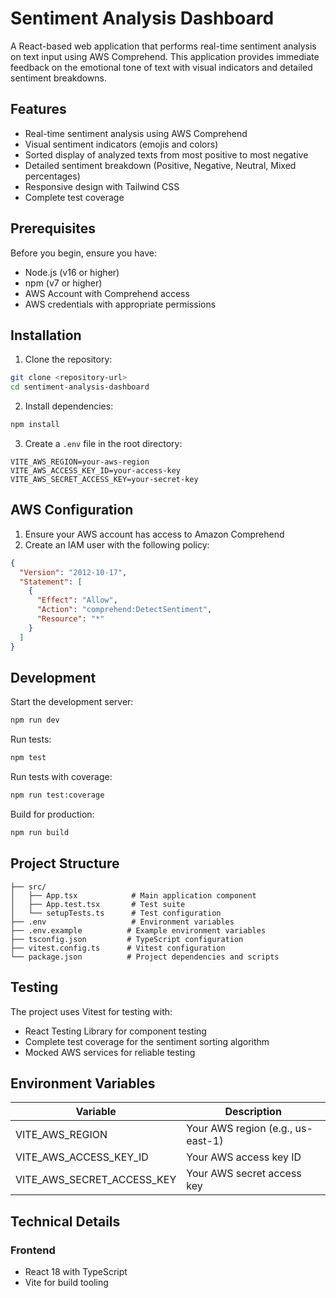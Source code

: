 # Sentiment Analysis Dashboard

A React-based web application that performs real-time sentiment analysis on text input using AWS Comprehend. This application provides immediate feedback on the emotional tone of text with visual indicators and detailed sentiment breakdowns.

## Features

- Real-time sentiment analysis using AWS Comprehend
- Visual sentiment indicators (emojis and colors)
- Sorted display of analyzed texts from most positive to most negative
- Detailed sentiment breakdown (Positive, Negative, Neutral, Mixed percentages)
- Responsive design with Tailwind CSS
- Complete test coverage

## Prerequisites

Before you begin, ensure you have:

- Node.js (v16 or higher)
- npm (v7 or higher)
- AWS Account with Comprehend access
- AWS credentials with appropriate permissions

## Installation

1. Clone the repository:

```bash
git clone <repository-url>
cd sentiment-analysis-dashboard
```

2. Install dependencies:

```bash
npm install
```

3. Create a `.env` file in the root directory:

```env
VITE_AWS_REGION=your-aws-region
VITE_AWS_ACCESS_KEY_ID=your-access-key
VITE_AWS_SECRET_ACCESS_KEY=your-secret-key
```

## AWS Configuration

1. Ensure your AWS account has access to Amazon Comprehend
2. Create an IAM user with the following policy:

```json
{
  "Version": "2012-10-17",
  "Statement": [
    {
      "Effect": "Allow",
      "Action": "comprehend:DetectSentiment",
      "Resource": "*"
    }
  ]
}
```

## Development

Start the development server:

```bash
npm run dev
```

Run tests:

```bash
npm test
```

Run tests with coverage:

```bash
npm run test:coverage
```

Build for production:

```bash
npm run build
```

## Project Structure

```
├── src/
│   ├── App.tsx            # Main application component
│   ├── App.test.tsx       # Test suite
│   └── setupTests.ts      # Test configuration
├── .env                   # Environment variables
├── .env.example          # Example environment variables
├── tsconfig.json         # TypeScript configuration
├── vitest.config.ts      # Vitest configuration
└── package.json          # Project dependencies and scripts
```

## Testing

The project uses Vitest for testing with:

- React Testing Library for component testing
- Complete test coverage for the sentiment sorting algorithm
- Mocked AWS services for reliable testing

## Environment Variables

| Variable                   | Description                       |
| -------------------------- | --------------------------------- |
| VITE_AWS_REGION            | Your AWS region (e.g., us-east-1) |
| VITE_AWS_ACCESS_KEY_ID     | Your AWS access key ID            |
| VITE_AWS_SECRET_ACCESS_KEY | Your AWS secret access key        |

## Technical Details

### Frontend

- React 18 with TypeScript
- Vite for build tooling
